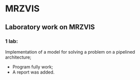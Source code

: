 # MRZVIS
## Laboratory work on MRZVIS
### 1 lab: 
Implementation of a model for solving a problem on a pipelined architecture;
- Program fully work;
- A report was added.
